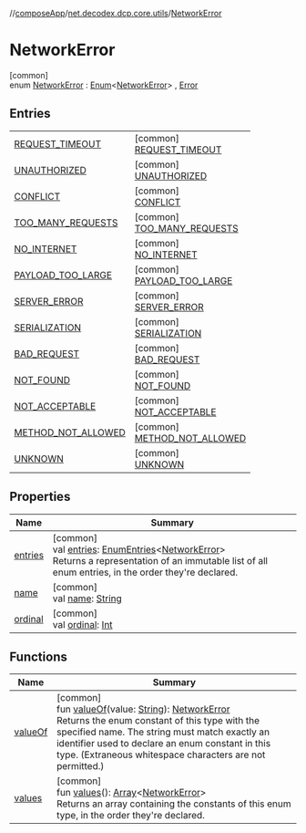 //[composeApp](../../../index.md)/[net.decodex.dcp.core.utils](../index.md)/[NetworkError](index.md)

# NetworkError

[common]\
enum [NetworkError](index.md) : [Enum](https://kotlinlang.org/api/latest/jvm/stdlib/kotlin/-enum/index.html)&lt;[NetworkError](index.md)&gt; , [Error](../-error/index.md)

## Entries

| | |
|---|---|
| [REQUEST_TIMEOUT](-r-e-q-u-e-s-t_-t-i-m-e-o-u-t/index.md) | [common]<br>[REQUEST_TIMEOUT](-r-e-q-u-e-s-t_-t-i-m-e-o-u-t/index.md) |
| [UNAUTHORIZED](-u-n-a-u-t-h-o-r-i-z-e-d/index.md) | [common]<br>[UNAUTHORIZED](-u-n-a-u-t-h-o-r-i-z-e-d/index.md) |
| [CONFLICT](-c-o-n-f-l-i-c-t/index.md) | [common]<br>[CONFLICT](-c-o-n-f-l-i-c-t/index.md) |
| [TOO_MANY_REQUESTS](-t-o-o_-m-a-n-y_-r-e-q-u-e-s-t-s/index.md) | [common]<br>[TOO_MANY_REQUESTS](-t-o-o_-m-a-n-y_-r-e-q-u-e-s-t-s/index.md) |
| [NO_INTERNET](-n-o_-i-n-t-e-r-n-e-t/index.md) | [common]<br>[NO_INTERNET](-n-o_-i-n-t-e-r-n-e-t/index.md) |
| [PAYLOAD_TOO_LARGE](-p-a-y-l-o-a-d_-t-o-o_-l-a-r-g-e/index.md) | [common]<br>[PAYLOAD_TOO_LARGE](-p-a-y-l-o-a-d_-t-o-o_-l-a-r-g-e/index.md) |
| [SERVER_ERROR](-s-e-r-v-e-r_-e-r-r-o-r/index.md) | [common]<br>[SERVER_ERROR](-s-e-r-v-e-r_-e-r-r-o-r/index.md) |
| [SERIALIZATION](-s-e-r-i-a-l-i-z-a-t-i-o-n/index.md) | [common]<br>[SERIALIZATION](-s-e-r-i-a-l-i-z-a-t-i-o-n/index.md) |
| [BAD_REQUEST](-b-a-d_-r-e-q-u-e-s-t/index.md) | [common]<br>[BAD_REQUEST](-b-a-d_-r-e-q-u-e-s-t/index.md) |
| [NOT_FOUND](-n-o-t_-f-o-u-n-d/index.md) | [common]<br>[NOT_FOUND](-n-o-t_-f-o-u-n-d/index.md) |
| [NOT_ACCEPTABLE](-n-o-t_-a-c-c-e-p-t-a-b-l-e/index.md) | [common]<br>[NOT_ACCEPTABLE](-n-o-t_-a-c-c-e-p-t-a-b-l-e/index.md) |
| [METHOD_NOT_ALLOWED](-m-e-t-h-o-d_-n-o-t_-a-l-l-o-w-e-d/index.md) | [common]<br>[METHOD_NOT_ALLOWED](-m-e-t-h-o-d_-n-o-t_-a-l-l-o-w-e-d/index.md) |
| [UNKNOWN](-u-n-k-n-o-w-n/index.md) | [common]<br>[UNKNOWN](-u-n-k-n-o-w-n/index.md) |

## Properties

| Name | Summary |
|---|---|
| [entries](entries.md) | [common]<br>val [entries](entries.md): [EnumEntries](https://kotlinlang.org/api/latest/jvm/stdlib/kotlin.enums/-enum-entries/index.html)&lt;[NetworkError](index.md)&gt;<br>Returns a representation of an immutable list of all enum entries, in the order they're declared. |
| [name](../../net.decodex.dcp.core.supertokens.models/-passwordless-mode/-u-s-e-r_-i-n-p-u-t_-c-o-d-e_-a-n-d_-m-a-g-i-c_-l-i-n-k/index.md#-372974862%2FProperties%2F-676342820) | [common]<br>val [name](../../net.decodex.dcp.core.supertokens.models/-passwordless-mode/-u-s-e-r_-i-n-p-u-t_-c-o-d-e_-a-n-d_-m-a-g-i-c_-l-i-n-k/index.md#-372974862%2FProperties%2F-676342820): [String](https://kotlinlang.org/api/latest/jvm/stdlib/kotlin/-string/index.html) |
| [ordinal](../../net.decodex.dcp.core.supertokens.models/-passwordless-mode/-u-s-e-r_-i-n-p-u-t_-c-o-d-e_-a-n-d_-m-a-g-i-c_-l-i-n-k/index.md#-739389684%2FProperties%2F-676342820) | [common]<br>val [ordinal](../../net.decodex.dcp.core.supertokens.models/-passwordless-mode/-u-s-e-r_-i-n-p-u-t_-c-o-d-e_-a-n-d_-m-a-g-i-c_-l-i-n-k/index.md#-739389684%2FProperties%2F-676342820): [Int](https://kotlinlang.org/api/latest/jvm/stdlib/kotlin/-int/index.html) |

## Functions

| Name | Summary |
|---|---|
| [valueOf](value-of.md) | [common]<br>fun [valueOf](value-of.md)(value: [String](https://kotlinlang.org/api/latest/jvm/stdlib/kotlin/-string/index.html)): [NetworkError](index.md)<br>Returns the enum constant of this type with the specified name. The string must match exactly an identifier used to declare an enum constant in this type. (Extraneous whitespace characters are not permitted.) |
| [values](values.md) | [common]<br>fun [values](values.md)(): [Array](https://kotlinlang.org/api/latest/jvm/stdlib/kotlin/-array/index.html)&lt;[NetworkError](index.md)&gt;<br>Returns an array containing the constants of this enum type, in the order they're declared. |

